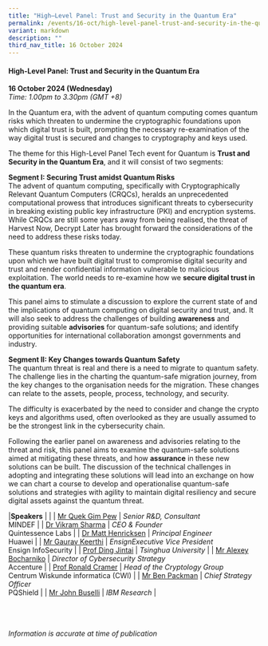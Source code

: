 ```yaml
---
title: "High–Level Panel: Trust and Security in the Quantum Era"
permalink: /events/16-oct/high-level-panel-trust-and-security-in-the-quantum-era/
variant: markdown
description: ""
third_nav_title: 16 October 2024
---
```

#### **High-Level Panel: Trust and Security in the Quantum Era**

**16 October 2024 (Wednesday)**  
*Time: 1.00pm to 3.30pm (GMT +8)*

In the Quantum era, with the advent of quantum computing comes quantum risks which threaten to undermine the cryptographic foundations upon which digital trust is built, prompting the necessary re-examination of the way digital trust is secured and changes to cryptography and keys used.

The theme for this High-Level Panel Tech event for Quantum is **Trust and Security in the Quantum Era**, and it will consist of two segments:

**Segment I: Securing Trust amidst Quantum Risks**
<br>The advent of quantum computing, specifically with Cryptographically Relevant Quantum Computers (CRQCs), heralds an unprecedented computational prowess that introduces significant threats to cybersecurity in breaking existing public key infrastructure (PKI) and encryption systems. While CRQCs are still some years away from being realised, the threat of Harvest Now, Decrypt Later has brought forward the considerations of the need to address these risks today.

These quantum risks threaten to undermine the cryptographic foundations upon which we have built digital trust to compromise digital security and trust and render confidential information vulnerable to malicious exploitation. The world needs to re-examine how we **secure digital trust in the quantum era**.

This panel aims to stimulate a discussion to explore the current state of and the implications of quantum computing on digital security and trust, and. It will also seek to address the challenges of building **awareness** and providing suitable **advisories** for quantum-safe solutions; and identify opportunities for international collaboration amongst governments and industry. 

**Segment II: Key Changes towards Quantum Safety** 
<br>The quantum threat is real and there is a need to migrate to quantum safety. The challenge lies in the charting the quantum-safe migration journey, from the key changes to the organisation needs for the migration. These changes can relate to the assets, people, process, technology, and security.

The difficulty is exacerbated by the need to consider and change the crypto keys and algorithms used, often overlooked as they are usually assumed to be the strongest link in the cybersecurity chain.

Following the earlier panel on awareness and advisories relating to the threat and risk, this panel aims to examine the quantum-safe solutions aimed at mitigating these threats, and how **assurance** in these new solutions can be built.  The discussion of the technical challenges in adopting and integrating these solutions will lead into an exchange on how we can chart a course to develop and operationalise quantum-safe solutions and strategies with agility to maintain digital resiliency and secure digital assets against the quantum threat.

|**Speakers**          |                                                              |
| [Mr Quek Gim Pew](/speakers/mr-quek-gim-pew/)  | *Senior R&amp;D, Consultant* <br>MINDEF      |
| [Dr Vikram Sharma](/speakers/dr-vikram-sharma/)  | *CEO &amp; Founder* <br>Quintessence Labs      |
| [Dr Matt Henricksen](/speakers/dr-matt-henricksen/)  | *Principal Engineer* <br>Huawei      |
| [Mr Gaurav Keerthi](/speakers/mr-gaurav-keerthi/)  | *EnsignExecutive Vice President* <br>Ensign InfoSecurity      |
| [Prof Ding Jintai](/speakers/prof-ding-jintai/)  | *Tsinghua University*      |
| [Mr Alexey Bocharniko](/speakers/mr-alexey-bocharniko/)  | *Director of Cybersecurity Strategy* <br>Accenture      |
| [Prof Ronald Cramer](/speakers/prof-ronald-cramer/)  | *Head of the Cryptology Group* <br>Centrum Wiskunde informatica (CWI)      |
| [Mr Ben Packman](/speakers/mr-ben-packman/)  | *Chief Strategy Officer* <br>PQShield      |
| [Mr John Buselli](/speakers/mr-john-buselli/)  | *IBM Research*      |

<br><br><br>
*Information is accurate at time of publication*
